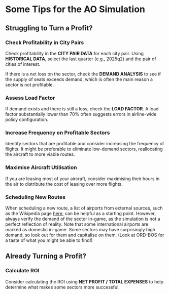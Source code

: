 # Some Tips for the AO Simulation

## Struggling to Turn a Profit?

### Check Profitability in City Pairs
Check profitability in the **CITY PAIR DATA** for each city pair. Using **HISTORICAL DATA**, select the last quarter (e.g., 2025q2) and the pair of cities of interest.

If there is a net loss on the sector, check the **DEMAND ANALYSIS** to see if the supply of seats exceeds demand, which is often the main reason a sector is not profitable.

### Assess Load Factor
If demand exists and there is still a loss, check the **LOAD FACTOR**. A load factor substantially lower than 70% often suggests errors in airline-wide policy configuration.

### Increase Frequency on Profitable Sectors
Identify sectors that are profitable and consider increasing the frequency of flights. It might be preferable to eliminate low-demand sectors, reallocating the aircraft to more viable routes.

### Maximise Aircraft Utilisation
If you are leasing most of your aircraft, consider maximising their hours in the air to distribute the cost of leasing over more flights.

### Scheduling New Routes
When scheduling a new route, a list of airports from external sources, such as the Wikipedia page [here](https://en.wikipedia.org/wiki/List_of_busiest_airports_by_passenger_traffic), can be helpful as a starting point. However, always verify the demand of the sector in-game, as the simulation is not a perfect reflection of reality. Note that some international airports are marked as domestic in-game. Some sectors may have surprisingly high demand, so look out for them and capitalise on them. (Look at ORD-BOS for a taste of what you might be able to find!)

## Already Turning a Profit?

### Calculate ROI
Consider calculating the ROI using **NET PROFIT / TOTAL EXPENSES** to help determine what makes some sectors more successful.
